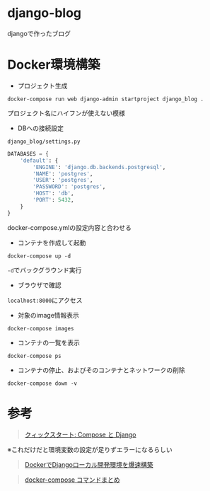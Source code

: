 # django-blog
djangoで作ったブログ

# Docker環境構築

- プロジェクト生成

```
docker-compose run web django-admin startproject django_blog .
```

プロジェクト名にハイフンが使えない模様

- DBへの接続設定

`django_blog/settings.py`

```py
DATABASES = {
    'default': {
        'ENGINE': 'django.db.backends.postgresql',
        'NAME': 'postgres',
        'USER': 'postgres',
        'PASSWORD': 'postgres',
        'HOST': 'db',
        'PORT': 5432,
    }
}
```

docker-compose.ymlの設定内容と合わせる

- コンテナを作成して起動

```
docker-compose up -d
```

`-d`でバックグラウンド実行

- ブラウザで確認

`localhost:8000`にアクセス

- 対象のimage情報表示

```
docker-compose images
```

- コンテナの一覧を表示

```
docker-compose ps
```

- コンテナの停止、およびそのコンテナとネットワークの削除

```
docker-compose down -v
```

# 参考

> [クィックスタート: Compose と Django](https://docs.docker.jp/compose/django.html)

※これだけだと環境変数の設定が足りずエラーになるらしい

> [DockerでDjangoローカル開発環境を爆速構築](https://michinoku-se.org/docker-django/)

> [docker-compose コマンドまとめ](https://qiita.com/wasanx25/items/d47caf37b79e855af95f)